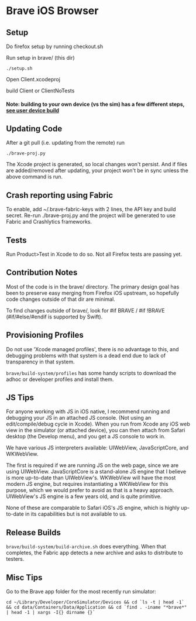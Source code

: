 # Brave iOS Browser 

## Setup

Do firefox setup by running checkout.sh

Run setup in brave/ (this dir)
```
./setup.sh
```

Open Client.xcodeproj

build Client or ClientNoTests

#### Note: building to your own device (vs the sim) has a few different steps, [see user device build](USER-DEPLOYING.md)

## Updating Code 

After a git pull (i.e. updating from the remote) run

``` ./brave-proj.py ```

The Xcode project is generated, so local changes won't persist. And if files are added/removed after updating, your project won't be in sync unless the above command is run. 

## Crash reporting using Fabric

To enable, add ~/.brave-fabric-keys with 2 lines, the API key and build secret. Re-run ./brave-proj.py and the project will be generated to use Fabric and Crashlytics frameworks.

## Tests

Run Product>Test in Xcode to do so. Not all Firefox tests are passing yet.

## Contribution Notes

Most of the code is in the brave/ directory. The primary design goal has been to preserve easy merging from Firefox iOS upstream, so hopefully code changes outside of that dir are minimal.

To find changes outside of brave/, look for #if BRAVE / #if !BRAVE (#if/#else/#endif is supported by Swift).

## Provisioning Profiles

Do not use 'Xcode managed profiles', there is no advantage to this, and debugging problems with that system is a dead end due to lack of transparency in that system. 

```brave/build-system/profiles``` has some handy scripts to download the adhoc or developer profiles and install them.

## JS Tips

For anyone working with JS in iOS native, I recommend running and debugging your JS in an attached JS console. (Not using an edit/compile/debug cycle in Xcode). When you run from Xcode any iOS web view in the simulator (or attached device), you can then attach from Safari desktop (the Develop menu), and you get a JS console to work in. 

We have various JS interpreters available: UIWebView, JavaScriptCore, and WKWebView.

The first is required if we are running JS on the web page, since we are using UIWebView. JavaScriptCore is a stand-alone JS engine that I believe is more up-to-date than UIWebView's. WKWebView will have the most modern JS engine, but requires instantiating a WKWebView for this purpose, which we would prefer to avoid as that is a heavy approach. UIWebView's JS engine is a few years old, and is quite primitive.

None of these are comparable to Safari iOS's JS engine, which is highly up-to-date in its capabilities but is not available to us.

## Release Builds

```brave/build-system/build-archive.sh``` does everything. When that completes, the Fabric app detects a new archive and asks to distribute to testers.

## Misc Tips

Go to the Brave app folder for the most recently run simulator:
```
cd ~/Library/Developer/CoreSimulator/Devices && cd `ls -t | head -1` && cd data/Containers/Data/Application && cd `find . -iname "*brave*" | head -1 | xargs -I{} dirname {}`
```
